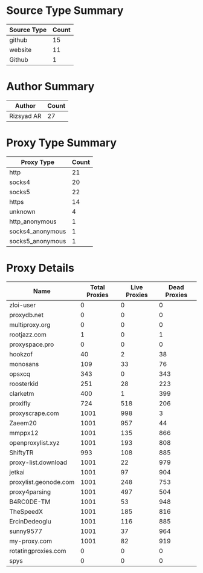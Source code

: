 # Source Type Summary

| Source Type | Count |
|-------------|-------|
| github | 15 |
| website | 11 |
| Github | 1 |


# Author Summary

| Author | Count |
|--------|-------|
| Rizsyad AR | 27 |


# Proxy Type Summary

| Proxy Type | Count |
|------------|-------|
| http | 21 |
| socks4 | 20 |
| socks5 | 22 |
| https | 14 |
| unknown | 4 |
| http_anonymous | 1 |
| socks4_anonymous | 1 |
| socks5_anonymous | 1 |


# Proxy Details

| Name | Total Proxies | Live Proxies | Dead Proxies |
|------|---------------|--------------|---------------|
| zloi-user | 0 | 0 | 0 |
| proxydb.net | 0 | 0 | 0 |
| multiproxy.org | 0 | 0 | 0 |
| rootjazz.com | 1 | 0 | 1 |
| proxyspace.pro | 0 | 0 | 0 |
| hookzof | 40 | 2 | 38 |
| monosans | 109 | 33 | 76 |
| opsxcq | 343 | 0 | 343 |
| roosterkid | 251 | 28 | 223 |
| clarketm | 400 | 1 | 399 |
| proxifly | 724 | 518 | 206 |
| proxyscrape.com | 1001 | 998 | 3 |
| Zaeem20 | 1001 | 957 | 44 |
| mmppx12 | 1001 | 135 | 866 |
| openproxylist.xyz | 1001 | 193 | 808 |
| ShiftyTR | 993 | 108 | 885 |
| proxy-list.download | 1001 | 22 | 979 |
| jetkai | 1001 | 97 | 904 |
| proxylist.geonode.com | 1001 | 248 | 753 |
| proxy4parsing | 1001 | 497 | 504 |
| B4RC0DE-TM | 1001 | 53 | 948 |
| TheSpeedX | 1001 | 185 | 816 |
| ErcinDedeoglu | 1001 | 116 | 885 |
| sunny9577 | 1001 | 37 | 964 |
| my-proxy.com | 1001 | 82 | 919 |
| rotatingproxies.com | 0 | 0 | 0 |
| spys | 0 | 0 | 0 |
